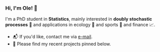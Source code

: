 ### Hi, I'm Ole! 👋

I'm a PhD student in **Statistics**, mainly interested in **doubly stochastic processes** 🎲 and applications in ecology 🦅 and sports 🏈 and finance 📈.

* 📬 If you'd like, contact me via [e-mail](mailto:jan-ole.koslik@uni-bielefeld.de).
* 📌 Please find my recent projects pinned below.

